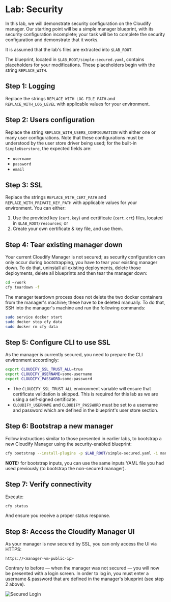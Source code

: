 # Lab: Security

In this lab, we will demonstrate security configuration on the Cloudify manager. Our starting point will be a simple manager blueprint, with its security configuration incomplete; your task will be to complete the security configuration and demonstrate that it works.

It is assumed that the lab's files are extracted into `$LAB_ROOT`.

The blueprint, located in `$LAB_ROOT/simple-secured.yaml`, contains placeholders for your modifications. These placeholders begin with the string `REPLACE_WITH`.

## Step 1: Logging

Replace the strings `REPLACE_WITH_LOG_FILE_PATH` and `REPLACE_WITH_LOG_LEVEL` with applicable values for your environment.

## Step 2: Users configuration

Replace the string `REPLACE_WITH_USERS_CONFIGURATION` with either one or many user configurations. Note that these configurations must be understood by the user store driver being used; for the built-in `SimpleUserstore`, the expected fields are:

* `username`
* `password`
* `email`

## Step 3: SSL

Replace the strings `REPLACE_WITH_CERT_PATH` and `REPLACE_WITH_PRIVATE_KEY_PATH` with applicable values for your environment. You can either:

1. Use the provided key (`cert.key`) and certificate (`cert.crt`) files, located in `$LAB_ROOT/resources`; or
2. Create your own certificate & key file, and use them.

## Step 4: Tear existing manager down

Your current Cloudify Manager is not secured; as security configuration can only occur during bootstrapping, you have to tear your existing manager down. To do that,
uninstall all existing deployments, delete those deployments, delete all blueprints and then tear the manager down:

```bash
cd ~/work
cfy teardown -f
```

The manager teardown process does not delete the two docker containers from the manager's machine; these have to be deleted manually. To do that, SSH into the manager's
machine and run the following commands:

```bash
sudo service docker start
sudo docker stop cfy data
sudo docker rm cfy data
```

## Step 5: Configure CLI to use SSL

As the manager is currently secured, you need to prepare the CLI environment accordingly:

```bash
export CLOUDIFY_SSL_TRUST_ALL=true
export CLOUDIFY_USERNAME=some-username
export CLOUDIFY_PASSWORD=some-password
```

* The `CLOUDIFY_SSL_TRUST_ALL` environment variable will ensure that certificate validation is skipped. This is required for this lab as we are using a self-signed certificate.
* `CLOUDIFY_USERNAME` and `CLOUDIFY_PASSWORD` must be set to a username and password which are defined in the blueprint's user store section.

## Step 6: Bootstrap a new manager

Follow instructions similar to those presented in earlier labs, to bootstrap a new Cloudify Manager using the security-enabled blueprint:

```bash
cfy bootstrap --install-plugins -p $LAB_ROOT/simple-secured.yaml -i manager-inputs.yaml
```

**NOTE:** for bootstrap inputs, you can use the same inputs YAML file you had used previously (to bootstrap the non-secured manager).

## Step 7: Verify connectivity

Execute:

```bash
cfy status
```

And ensure you receive a proper status response.

## Step 8: Access the Cloudify Manager UI

As your manager is now secured by SSL, you can only access the UI via HTTPS:

```
https://<manager-vm-public-ip>
```

Contrary to before — when the manager was not secured — you will now be presented with a login screen. In order to log in, you must enter a username & password that are defined
in the manager's blueprint (see step 2 above).

![Secured Login](../../../raw/3.3.1/security/login.png "Secured Login")